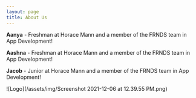 ```yaml
---
layout: page
title: About Us
---
```


**Aanya** - Freshman at Horace Mann and a member of the FRNDS team in App Development! 

**Aashna** - Freshman at Horace Mann and a member of the FRNDS team in App Development! 

**Jacob** - Junior at Horace Mann and a member of the FRNDS team in App Development! 

![Logo](/assets/img/Screenshot 2021-12-06 at 12.39.55 PM.png)
